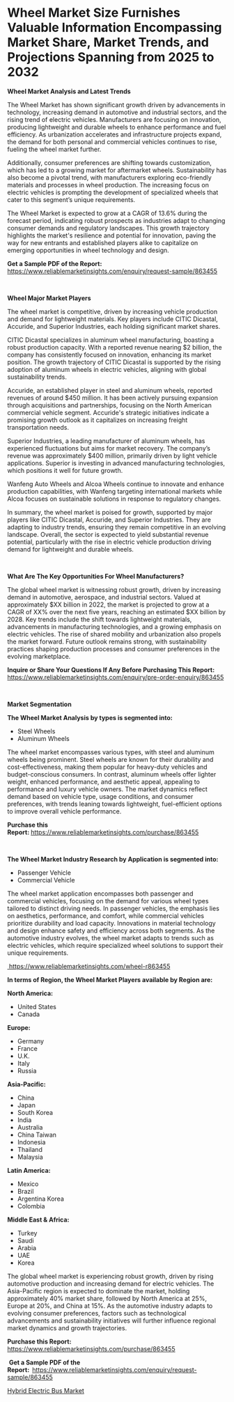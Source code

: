 <p><h1>Wheel Market Size Furnishes Valuable Information Encompassing Market Share, Market Trends, and Projections Spanning from 2025 to 2032</h1></p><p><strong>Wheel Market Analysis and Latest Trends</strong></p>
<p><p>The Wheel Market has shown significant growth driven by advancements in technology, increasing demand in automotive and industrial sectors, and the rising trend of electric vehicles. Manufacturers are focusing on innovation, producing lightweight and durable wheels to enhance performance and fuel efficiency. As urbanization accelerates and infrastructure projects expand, the demand for both personal and commercial vehicles continues to rise, fueling the wheel market further.</p><p>Additionally, consumer preferences are shifting towards customization, which has led to a growing market for aftermarket wheels. Sustainability has also become a pivotal trend, with manufacturers exploring eco-friendly materials and processes in wheel production. The increasing focus on electric vehicles is prompting the development of specialized wheels that cater to this segment’s unique requirements.</p><p>The Wheel Market is expected to grow at a CAGR of 13.6% during the forecast period, indicating robust prospects as industries adapt to changing consumer demands and regulatory landscapes. This growth trajectory highlights the market's resilience and potential for innovation, paving the way for new entrants and established players alike to capitalize on emerging opportunities in wheel technology and design.</p></p>
<p><strong>Get a Sample PDF of the Report:&nbsp;</strong> <a href="https://www.reliablemarketinsights.com/enquiry/request-sample/863455?utm_campaign=3526&utm_medium=2&utm_source=Github&utm_content=ia&utm_term=30032025&utm_id=wheel">https://www.reliablemarketinsights.com/enquiry/request-sample/863455</a></p>
<p>&nbsp;</p>
<p><strong>Wheel Major Market Players</strong></p>
<p><p>The wheel market is competitive, driven by increasing vehicle production and demand for lightweight materials. Key players include CITIC Dicastal, Accuride, and Superior Industries, each holding significant market shares.</p><p>CITIC Dicastal specializes in aluminum wheel manufacturing, boasting a robust production capacity. With a reported revenue nearing $2 billion, the company has consistently focused on innovation, enhancing its market position. The growth trajectory of CITIC Dicastal is supported by the rising adoption of aluminum wheels in electric vehicles, aligning with global sustainability trends.</p><p>Accuride, an established player in steel and aluminum wheels, reported revenues of around $450 million. It has been actively pursuing expansion through acquisitions and partnerships, focusing on the North American commercial vehicle segment. Accuride's strategic initiatives indicate a promising growth outlook as it capitalizes on increasing freight transportation needs.</p><p>Superior Industries, a leading manufacturer of aluminum wheels, has experienced fluctuations but aims for market recovery. The company’s revenue was approximately $400 million, primarily driven by light vehicle applications. Superior is investing in advanced manufacturing technologies, which positions it well for future growth.</p><p>Wanfeng Auto Wheels and Alcoa Wheels continue to innovate and enhance production capabilities, with Wanfeng targeting international markets while Alcoa focuses on sustainable solutions in response to regulatory changes.</p><p>In summary, the wheel market is poised for growth, supported by major players like CITIC Dicastal, Accuride, and Superior Industries. They are adapting to industry trends, ensuring they remain competitive in an evolving landscape. Overall, the sector is expected to yield substantial revenue potential, particularly with the rise in electric vehicle production driving demand for lightweight and durable wheels.</p></p>
<p>&nbsp;</p>
<p><strong>What Are The Key Opportunities For Wheel Manufacturers?</strong></p>
<p><p>The global wheel market is witnessing robust growth, driven by increasing demand in automotive, aerospace, and industrial sectors. Valued at approximately $XX billion in 2022, the market is projected to grow at a CAGR of XX% over the next five years, reaching an estimated $XX billion by 2028. Key trends include the shift towards lightweight materials, advancements in manufacturing technologies, and a growing emphasis on electric vehicles. The rise of shared mobility and urbanization also propels the market forward. Future outlook remains strong, with sustainability practices shaping production processes and consumer preferences in the evolving marketplace.</p></p>
<p><strong>Inquire or Share Your Questions If Any Before Purchasing This Report:</strong> <a href="https://www.reliablemarketinsights.com/enquiry/pre-order-enquiry/863455?utm_campaign=3526&utm_medium=2&utm_source=Github&utm_content=ia&utm_term=30032025&utm_id=wheel">https://www.reliablemarketinsights.com/enquiry/pre-order-enquiry/863455</a></p>
<p>&nbsp;</p>
<p><strong>Market Segmentation</strong></p>
<p><strong>The Wheel Market Analysis by types is segmented into:</strong></p>
<p><ul><li>Steel Wheels</li><li>Aluminum Wheels</li></ul></p>
<p><p>The wheel market encompasses various types, with steel and aluminum wheels being prominent. Steel wheels are known for their durability and cost-effectiveness, making them popular for heavy-duty vehicles and budget-conscious consumers. In contrast, aluminum wheels offer lighter weight, enhanced performance, and aesthetic appeal, appealing to performance and luxury vehicle owners. The market dynamics reflect demand based on vehicle type, usage conditions, and consumer preferences, with trends leaning towards lightweight, fuel-efficient options to improve overall vehicle performance.</p></p>
<p><strong>Purchase this Report:&nbsp;</strong><a href="https://www.reliablemarketinsights.com/purchase/863455?utm_campaign=3526&utm_medium=2&utm_source=Github&utm_content=ia&utm_term=30032025&utm_id=wheel">https://www.reliablemarketinsights.com/purchase/863455</a></p>
<p>&nbsp;</p>
<p><strong>The Wheel Market Industry Research by Application is segmented into:</strong></p>
<p><ul><li>Passenger Vehicle</li><li>Commercial Vehicle</li></ul></p>
<p><p>The wheel market application encompasses both passenger and commercial vehicles, focusing on the demand for various wheel types tailored to distinct driving needs. In passenger vehicles, the emphasis lies on aesthetics, performance, and comfort, while commercial vehicles prioritize durability and load capacity. Innovations in material technology and design enhance safety and efficiency across both segments. As the automotive industry evolves, the wheel market adapts to trends such as electric vehicles, which require specialized wheel solutions to support their unique requirements.</p></p>
<p><a href="https://www.reliablemarketinsights.com/wheel-r863455?utm_campaign=3526&utm_medium=2&utm_source=Github&utm_content=ia&utm_term=30032025&utm_id=wheel">&nbsp;https://www.reliablemarketinsights.com/wheel-r863455</a></p>
<p><strong>In terms of Region, the Wheel Market Players available by Region are:</strong></p>
<p>
    <p> <strong> North America: </strong>
        <ul>
            <li>United States</li>
            <li>Canada</li>
        </ul>
        </p> 
    <p> <strong> Europe: </strong>
        <ul>
            <li>Germany</li>
            <li>France</li>
            <li>U.K.</li>
            <li>Italy</li>
            <li>Russia</li>
        </ul>
        </p> 
    <p> <strong> Asia-Pacific: </strong>
        <ul>
            <li>China</li>
            <li>Japan</li>
            <li>South Korea</li>
            <li>India</li>
            <li>Australia</li>
            <li>China Taiwan</li>
            <li>Indonesia</li>
            <li>Thailand</li>
            <li>Malaysia</li>
        </ul>
        </p> 
    <p> <strong> Latin America: </strong>
        <ul>
            <li>Mexico</li>
            <li>Brazil</li>
            <li>Argentina Korea</li>
            <li>Colombia</li>
        </ul>
        </p> 
    <p> <strong> Middle East & Africa: </strong>
        <ul>
            <li>Turkey</li>
            <li>Saudi</li>
            <li>Arabia</li>
            <li>UAE</li>
            <li>Korea</li>
        </ul>
    </p>
    </p>
<p><p>The global wheel market is experiencing robust growth, driven by rising automotive production and increasing demand for electric vehicles. The Asia-Pacific region is expected to dominate the market, holding approximately 40% market share, followed by North America at 25%, Europe at 20%, and China at 15%. As the automotive industry adapts to evolving consumer preferences, factors such as technological advancements and sustainability initiatives will further influence regional market dynamics and growth trajectories.</p></p>
<p><strong>Purchase this Report: </strong><a href="https://www.reliablemarketinsights.com/purchase/863455?utm_campaign=3526&utm_medium=2&utm_source=Github&utm_content=ia&utm_term=30032025&utm_id=wheel">https://www.reliablemarketinsights.com/purchase/863455</a></p>
<p>&nbsp;<strong>Get a Sample PDF of the Report:&nbsp;&nbsp;</strong><a href="https://www.reliablemarketinsights.com/enquiry/request-sample/863455?utm_campaign=3526&utm_medium=2&utm_source=Github&utm_content=ia&utm_term=30032025&utm_id=wheel">https://www.reliablemarketinsights.com/enquiry/request-sample/863455</a></p>
<p><strong></strong></p>
<p><p><a href="https://github.com/rreynagjysma65/Market-Research-Report-List-1/blob/main/hybrid-electric-bus-market.md?utm_campaign=3526&utm_medium=2&utm_source=Github&utm_content=ia&utm_term=30032025&utm_id=wheel">Hybrid Electric Bus Market</a></p></p>
